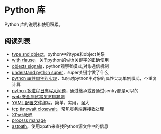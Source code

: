 # Python 库

Python 库的说明和使用积累。

## 阅读列表

* [type and object](http://www.cafepy.com/article/python_types_and_objects/python_types_and_objects.html)，python中的type和object关系
* [with clause](https://www.ibm.com/developerworks/cn/opensource/os-cn-pythonwith/)，关于python的with关键字的正确使用
* [objects signals](https://pythonhosted.org/blinker/)，python观察者模式,对象通信机制
* [understand python super](https://laike9m.com/blog/li-jie-python-super,70/)，super关键字做了什么
* [python 属性单例的实现](http://python.jobbole.com/85553/)，如何对python中对象的属性实现单例模式，不重复计算
* [python 多进程日志写入问题](http://lightthewoods.me/2013/11/18/Python%E5%A4%9A%E8%BF%9B%E7%A8%8Blog%E6%97%A5%E5%BF%97%E5%88%87%E5%88%86%E9%94%99%E8%AF%AF%E7%9A%84%E8%A7%A3%E5%86%B3%E6%96%B9%E6%A1%88/)，通过继承或者通过sentry都是可以的
* [web 安全测试常见逻辑漏洞](http://www.freebuf.com/vuls/112339.html)
* [YAML 配置文件编写](http://www.ruanyifeng.com/blog/2016/07/yaml.html?f=tt)，简单，实用，强大
* [tcp timewait closewait](http://www.cnblogs.com/sunxucool/p/3449068.html)，常见服务端连接数处理
* [XPath教程](https://zhuanlan.zhihu.com/p/29436838)
* [process manage](http://supervisord.org/running.html)
* [astpath](https://github.com/hchasestevens/astpath)，使用xpath来查找Python源文件中的信息
